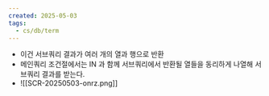 ```yaml
---
created: 2025-05-03
tags:
  - cs/db/term
---
```

- 이건 서브쿼리 결과가 여러 개의 열과 행으로 반환
- 메인쿼리 조건절에서는 IN 과 함께 서브쿼리에서 반환될 열들을 동리하게 나열해 서브쿼리 결과를 받는다.
- ![[SCR-20250503-onrz.png]]
